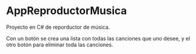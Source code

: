 # AppReproductorMusica

Proyecto en C# de reporductor de música.

Con un botón se crea una lista con todas las canciones que uno desee, y el otro botón para eliminar toda las canciones.

